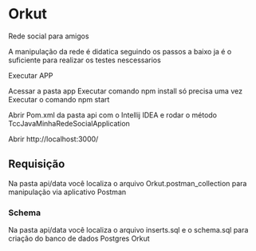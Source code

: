 # Orkut

Rede social para amigos

A manipulação da rede é didatica seguindo os passos a baixo ja é o suficiente para realizar os testes nescessarios

Executar APP

Acessar a pasta  app
Executar comando npm install só precisa uma vez
Executar o comando npm start

Abrir Pom.xml da pasta api com o Intellij IDEA e rodar o método TccJavaMinhaRedeSocialApplication

Abrir http://localhost:3000/



## Requisição

Na pasta api/data você localiza o arquivo Orkut.postman_collection para manipulação via aplicativo Postman



### Schema

Na pasta api/data você localiza o arquivo inserts.sql e o schema.sql para criação do banco de dados Postgres Orkut